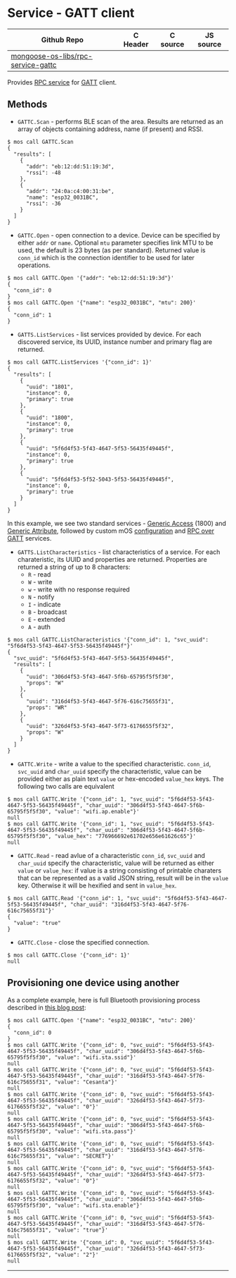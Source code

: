 # Service - GATT client
| Github Repo | C Header | C source  | JS source |
| ----------- | -------- | --------  | ----------------- |
| [mongoose-os-libs/rpc-service-gattc](https://github.com/mongoose-os-libs/rpc-service-gattc) | [](https://github.com/mongoose-os-libs/rpc-service-gattc/tree/master/include/) | &nbsp;  | &nbsp;         |



Provides [RPC service](https://mongoose-os.com/docs/mongoose-os/userguide/rpc.md) for
[GATT](https://learn.adafruit.com/introduction-to-bluetooth-low-energy/gatt)
client.

## Methods

 * `GATTC.Scan` - performs BLE scan of the area. Results are returned as an array of objects containing address, name (if present) and RSSI.
```
$ mos call GATTC.Scan
{
  "results": [
    {
      "addr": "eb:12:dd:51:19:3d",
      "rssi": -48
    },
    {
      "addr": "24:0a:c4:00:31:be",
      "name": "esp32_0031BC",
      "rssi": -36
    }
  ]
}
```

 * `GATTC.Open` - open connection to a device. Device can be specified by either `addr` or `name`. Optional `mtu` parameter specifies link MTU to be used, the default is 23 bytes (as per standard). Returned value is `conn_id` which is the connection identifier to be used for later operations.
```
$ mos call GATTC.Open '{"addr": "eb:12:dd:51:19:3d"}'
{
  "conn_id": 0
}
$ mos call GATTC.Open '{"name": "esp32_0031BC", "mtu": 200}'
{
  "conn_id": 1
}
```

 * `GATTS.ListServices` - list services provided by device. For each discovered service, its UUID, instance number and primary flag are returned.
```
$ mos call GATTC.ListServices '{"conn_id": 1}'
{
  "results": [
    {
      "uuid": "1801",
      "instance": 0,
      "primary": true
    },
    {
      "uuid": "1800",
      "instance": 0,
      "primary": true
    },
    {
      "uuid": "5f6d4f53-5f43-4647-5f53-56435f49445f",
      "instance": 0,
      "primary": true
    },
    {
      "uuid": "5f6d4f53-5f52-5043-5f53-56435f49445f",
      "instance": 0,
      "primary": true
    }
  ]
}
```
  In this example, we see two standard services - [Generic Access](https://www.bluetooth.com/specifications/gatt/viewer?attributeXmlFile=org.bluetooth.service.generic_access.xml) (1800) and [Generic Attribute](https://www.bluetooth.com/specifications/gatt/viewer?attributeXmlFile=org.bluetooth.service.generic_attribute.xml), followed by custom mOS [configuration](https://github.com/mongoose-os-libs/bt-service-config) and [RPC over GATT](https://github.com/mongoose-os-libs/rpc-gatts) services.

 * `GATTS.ListCharacteristics` - list characteristics of a service. For each charateristic, its UUID and properties are returned.
  Properties are returned a string of up to 8 characters:
    * `R` - read
    * `W` - write
    * `w` - write with no response required
    * `N` - notify
    * `I` - indicate
    * `B` - broadcast
    * `E` - extended
    * `A` - auth

```
$ mos call GATTC.ListCharacteristics '{"conn_id": 1, "svc_uuid": "5f6d4f53-5f43-4647-5f53-56435f49445f"}'
{
  "svc_uuid": "5f6d4f53-5f43-4647-5f53-56435f49445f",
  "results": [
    {
      "uuid": "306d4f53-5f43-4647-5f6b-65795f5f5f30",
      "props": "W"
    },
    {
      "uuid": "316d4f53-5f43-4647-5f76-616c75655f31",
      "props": "WR"
    },
    {
      "uuid": "326d4f53-5f43-4647-5f73-6176655f5f32",
      "props": "W"
    }
  ]
}
```

 * `GATTC.Write` - write a value to the specified characteristic. `conn_id`, `svc_uuid` and `char_uuid` specify the characteristic, value can be provided either as plain text `value` or hex-encoded `value_hex` keys. The following two calls are equivalent
```
$ mos call GATTC.Write '{"conn_id": 1, "svc_uuid": "5f6d4f53-5f43-4647-5f53-56435f49445f", "char_uuid": "306d4f53-5f43-4647-5f6b-65795f5f5f30", "value": "wifi.ap.enable"}'
null
$ mos call GATTC.Write '{"conn_id": 1, "svc_uuid": "5f6d4f53-5f43-4647-5f53-56435f49445f", "char_uuid": "306d4f53-5f43-4647-5f6b-65795f5f5f30", "value_hex": "776966692e61702e656e61626c65"}'
null
```

 * `GATTC.Read` - read avlue of a characteristic `conn_id`, `svc_uuid` and `char_uuid` specify the characteristic, value will be returned as either `value` or `value_hex`: if value is a string consisting of printable charaters that can be represented as a valid JSON string, result will be in the `value` key. Otherwise it will be hexified and sent in `value_hex`.
```
$ mos call GATTC.Read '{"conn_id": 1, "svc_uuid": "5f6d4f53-5f43-4647-5f53-56435f49445f", "char_uuid": "316d4f53-5f43-4647-5f76-616c75655f31"}'
{
  "value": "true"
}
```

 * `GATTC.Close` - close the specified connection.

```
$ mos call GATTC.Close '{"conn_id": 1}'
null
```

## Provisioning one device using another
  As a complete example, here is full Bluetooth provisioning process described in [this blog post](https://mongoose-os.com/blog/bluetooth-support-for-esp32/):

```
$ mos call GATTC.Open '{"name": "esp32_0031BC", "mtu": 200}'
{
  "conn_id": 0
}
$ mos call GATTC.Write '{"conn_id": 0, "svc_uuid": "5f6d4f53-5f43-4647-5f53-56435f49445f", "char_uuid": "306d4f53-5f43-4647-5f6b-65795f5f5f30", "value": "wifi.sta.ssid"}'
null
$ mos call GATTC.Write '{"conn_id": 0, "svc_uuid": "5f6d4f53-5f43-4647-5f53-56435f49445f", "char_uuid": "316d4f53-5f43-4647-5f76-616c75655f31", "value": "Cesanta"}'
null
$ mos call GATTC.Write '{"conn_id": 0, "svc_uuid": "5f6d4f53-5f43-4647-5f53-56435f49445f", "char_uuid": "326d4f53-5f43-4647-5f73-6176655f5f32", "value": "0"}'
null
$ mos call GATTC.Write '{"conn_id": 0, "svc_uuid": "5f6d4f53-5f43-4647-5f53-56435f49445f", "char_uuid": "306d4f53-5f43-4647-5f6b-65795f5f5f30", "value": "wifi.sta.pass"}'
null
$ mos call GATTC.Write '{"conn_id": 0, "svc_uuid": "5f6d4f53-5f43-4647-5f53-56435f49445f", "char_uuid": "316d4f53-5f43-4647-5f76-616c75655f31", "value": "SECRET"}'
null
$ mos call GATTC.Write '{"conn_id": 0, "svc_uuid": "5f6d4f53-5f43-4647-5f53-56435f49445f", "char_uuid": "326d4f53-5f43-4647-5f73-6176655f5f32", "value": "0"}'
null
$ mos call GATTC.Write '{"conn_id": 0, "svc_uuid": "5f6d4f53-5f43-4647-5f53-56435f49445f", "char_uuid": "306d4f53-5f43-4647-5f6b-65795f5f5f30", "value": "wifi.sta.enable"}'
null
$ mos call GATTC.Write '{"conn_id": 0, "svc_uuid": "5f6d4f53-5f43-4647-5f53-56435f49445f", "char_uuid": "316d4f53-5f43-4647-5f76-616c75655f31", "value": "true"}'
null
$ mos call GATTC.Write '{"conn_id": 0, "svc_uuid": "5f6d4f53-5f43-4647-5f53-56435f49445f", "char_uuid": "326d4f53-5f43-4647-5f73-6176655f5f32", "value": "2"}'
null
```


 ----- 
